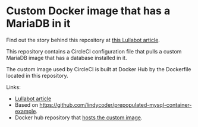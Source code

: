 # Custom Docker image that has a MariaDB in it

Find out the story behind this repository at [this Lullabot article](https://www.lullabot.com/articles/rocket-ship-fast-jobs-circleci-preinstalling-database).

This repository contains a CircleCI configuration file that pulls
a custom MariaDB image that has a database installed in it.

The custom image used by CircleCI is built at Docker Hub by the
Dockerfile located in this repository.

Links:

* [Lullabot article](https://www.lullabot.com/articles/rocket-ship-fast-jobs-circleci-preinstalling-database)
* Based on https://github.com/lindycoder/prepopulated-mysql-container-example.
* Docker hub repository that [hosts the custom image](https://cloud.docker.com/u/juampynr/repository/docker/juampynr/circleci-db).
